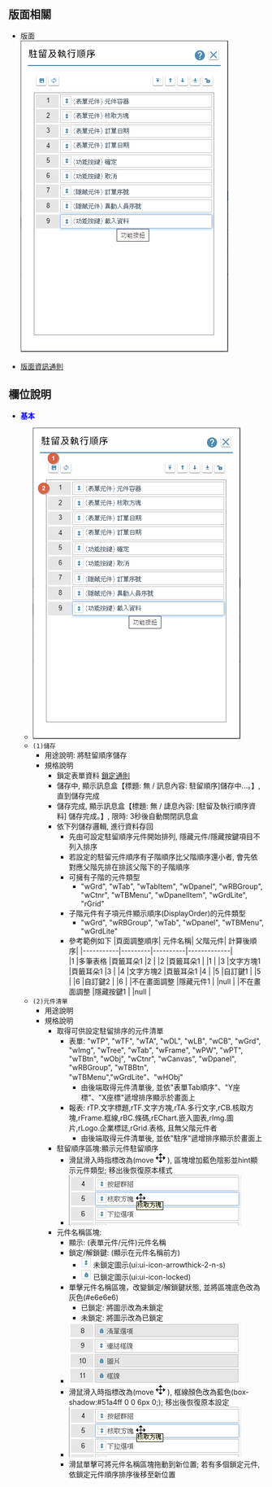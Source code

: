 ## <div id="layout">版面相關</div>
* 版面<br>
    ![pic][image_widget_order]

* [版面資訊通則][link_ruleother1]


## <div id="object-desc">欄位說明</div>

* <p id="fieldbreak1" style="color:blue;font-weight:bold">基本</p>

    * ![pic][image_widget_order_Block1]
    * `(1)儲存`
        * 用途說明: 將駐留順序儲存
        * 規格說明
            * 鎖定表單資料 [鎖定通則][link_pointLock]
            * 儲存中, 顯示訊息盒【標題: 無 / 訊息內容: 駐留順序]儲存中...。】, 直到儲存完成
            * 儲存完成, 顯示訊息盒【標題: 無 / 誱息內容: [駐留及執行順序資料] 儲存完成。】, 限時: 3秒後自動關閉訊息盒
            * 依下列儲存邏輯, 進行資料存回
                * 先由可設定駐留順序元件開始排列, 隱藏元件/隱藏按鍵項目不列入排序
                * 若設定的駐留元件順序有子階順序比父階順序還小者, 會先依對應父階先排在排該父階下的子階順序
                * 可擁有子階的元件類型
                    * "wGrd", "wTab", "wTabItem", "wDpanel", "wRBGroup", "wCtnr", "wTBMenu", "wDpanelItem", "wGrdLite", "rGrid"
                * 子階元件有子項元件顯示順序(DisplayOrder)的元件類型
                    * "wGrd", "wRBGroup", "wTab", "wDpanel", "wTBMenu", "wGrdLite"
                * 參考範例如下
                    |頁面調整順序|	元件名稱|	父階元件|	計算後順序|
                    |-----------|---------|----------|-------------|                    
                    |1	|多筆表格	|頁籤耳朵1	|2  |
                    |2	|頁籤耳朵1  |		|1  |
                    |3	|文字方塊1	|頁籤耳朵1	|3  |
                    |4	|文字方塊2	|頁籤耳朵1	|4  |
                    |5	|自訂鍵1	|	    |5  |
                    |6	|自訂鍵2    |		|6  |
                    |不在畫面調整	|隱藏元件1  |		|null   |
                    |不在畫面調整	|隱藏按鍵1	|	    |null   |
     * `(2)元件清單`
        * 用途說明
        * 規格說明
            * 取得可供設定駐留排序的元件清單
                * 表單: "wTP", "wTF", "wTA", "wDL", "wLB", "wCB", "wGrd", "wImg", "wTree", "wTab", "wFrame", "wPW", "wPT", "wTBtn", "wObj", "wCtnr", "wCanvas", "wDpanel", "wRBGroup", "wTBBtn", "wTBMenu","wGrdLite"、"wHObj"
                    * 由後端取得元件清單後, 並依"表單Tab順序"、"Y座標"、"X座標"遞增排序顯示於畫面上
                * 報表: rTP.文字標題,rTF.文字方塊,rTA.多行文字,rCB.核取方塊,rFrame.框線,rBC.條碼,rEChart.嵌入圖表,rImg.圖片,rLogo.企業標誌,rGrid.表格, 且無父階元件者
                    * 由後端取得元件清單後, 並依"駐序"遞增排序顯示於畫面上
            * 駐留順序區塊:顯示元件駐留順序
                * 滑鼠滑入時指標改為(move ![pic][image_residency_order_cursor] ), 區塊增加藍色陰影並hint顯示元件類型; 移出後恢復原本樣式
                * ![pic][image_residency_order_mouse_in]
            * 元件名稱區塊:
                * 顯示: (表單元件/元件)元件名稱
                * 鎖定/解鎖鍵: (顯示在元件名稱前方)
                    * ![pic][image_residency_order_onlock] 未鎖定圖示(ui:ui-icon-arrowthick-2-n-s)
                    * ![pic][image_residency_order_lock] 已鎖定圖示(ui:ui-icon-locked)
                * 單擊元件名稱區塊，改變鎖定/解鎖鍵狀態, 並將區塊底色改為灰色(#e6e6e6)
                    * 已鎖定: 將圖示改為未鎖定
                    * 未鎖定: 將圖示改為已鎖定
                * ![pic][image_residency_order_lock_img]
                * 滑鼠滑入時指標改為(move ![pic][image_residency_order_cursor] ), 框線顏色改為藍色(box-shadow:#51a4ff 0 0 6px 0;); 移出後恢復原本設定 
                * ![pic][image_residency_order_mouse_in]
                * 滑鼠單擊可將元件名稱區塊拖動到新位置; 若有多個鎖定元件, 依鎖定元件順序排序後移至新位置
                



<!-- 圖片 -->
[image_widget_order]:attachment/WidgetOrder.png
[image_widget_order_Block1]:attachment/WidgetOrder_Block1.png
[image_residency_order_cursor]:attachment/residency_order_cursor.png
[image_residency_order_mouse_in]:attachment/residency_order_mouse_in.png
[image_residency_order_onlock]:attachment/residency_order_onlock.png
[image_residency_order_lock]:attachment/residency_order_lock.png
[image_residency_order_lock_img]:attachment/residency_order_lock_img.png


<!-- 超連結 -->
[link_fieldbreak1]:#fieldbreak1 "欄位說明/基本"
[link_ruleother1]:{3}/IDE/Specification/RulesOther/README#ruleother1 "共用通則_其它/版面資訊通則"
[link_pointLock]:{3}/IDE/Specification/RulesOther/README# "共用通則_其它/鎖定通則"